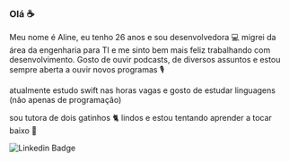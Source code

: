 ### Olá ☕

Meu nome é Aline, eu tenho 26 anos e sou desenvolvedora 💻 migrei da área da engenharia para TI e me sinto bem mais feliz trabalhando com desenvolvimento. Gosto de ouvir podcasts, de diversos assuntos e estou sempre aberta a ouvir novos programas 🎙️

atualmente estudo swift nas horas vagas e gosto de estudar linguagens (não apenas de programação)

sou tutora de dois gatinhos 🐈 lindos e estou tentando aprender a tocar baixo 🎸

![Linkedin Badge](https://img.shields.io/badge/-LinkedIn-blue?style=flat-square&logo=Linkedin&logoColor=white&link=https://www.linkedin.com/in/aline-osana-escobar-77425b184//)
<!--
**alineescobar/alineescobar** is a ✨ _special_ ✨ repository because its `README.md` (this file) appears on your GitHub profile.

Here are some ideas to get you started:

- 🔭 I’m currently working on ...
- 🌱 I’m currently learning ...
- 👯 I’m looking to collaborate on ...
- 🤔 I’m looking for help with ...
- 💬 Ask me about ...
- 📫 How to reach me: ...
- 😄 Pronouns: ...
- ⚡ Fun fact: ...
-->
